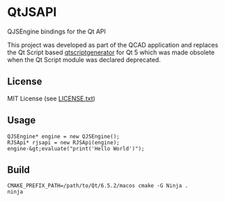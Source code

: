 QtJSAPI
=======

QJSEngine bindings for the Qt API

This project was developed as part of the QCAD application and
replaces the Qt Script based [qtscriptgenerator](https://github.com/qt-labs/qtscriptgenerator)
for Qt 5 which was made obsolete when the Qt Script module was declared deprecated.

License
-------
MIT License (see [LICENSE.txt](https://github.com/qcad/qtjsapi/blob/main/LICENSE.txt))

Usage
-----
```
QJSEngine* engine = new QJSEngine();
RJSApi* rjsapi = new RJSApi(engine);
engine-&gt;evaluate("print('Hello World')");
```

Build
-----
```
CMAKE_PREFIX_PATH=/path/to/Qt/6.5.2/macos cmake -G Ninja .
ninja
```

